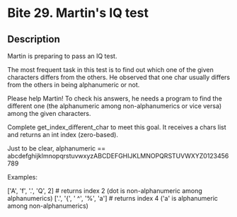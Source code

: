 # Bite 29. Martin's IQ test

## Description

Martin is preparing to pass an IQ test.

The most frequent task in this test is to find out which one of the given characters differs from the others. He observed that one char usually differs from the others in being alphanumeric or not.

Please help Martin! To check his answers, he needs a program to find the different one (the alphanumeric among non-alphanumerics or vice versa) among the given characters.

Complete get_index_different_char to meet this goal. It receives a chars list and returns an int index (zero-based).

Just to be clear, alphanumeric == abcdefghijklmnopqrstuvwxyzABCDEFGHIJKLMNOPQRSTUVWXYZ0123456789

Examples:

['A', 'f', '.', 'Q', 2]  # returns index 2 (dot is non-alphanumeric among alphanumerics)
['.', '{', ' ^', '%', 'a']  # returns index 4 ('a' is alphanumeric among non-alphanumerics)